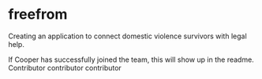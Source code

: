 # freefrom

Creating an application to connect domestic violence survivors with legal help.

If Cooper has successfully joined the team, this will show up in the readme.
Contributor contributor contributor
